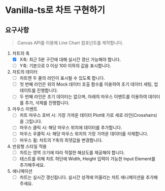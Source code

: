 # Vanilla-ts로 차트 구현하기

## 요구사항

> Canvas API를 이용해 Line Chart 컴포넌트를 제작합니다.

1. 차트의 축
   - [x] X축: 최근 5분 구간에 대해 실시간 갱신 가능해야 합니다.
   - [ ] Y축: 기본으로 0 이상 100 이하의 값을 표시합니다.
2. 차트의 데이터
   - [ ] 차트엔 두 줄의 라인이 표시될 수 있도록 합니다.
   - [ ] 첫 번째 라인은 위의 Mock 데이터 호출 함수를 이용하여 초기 데이터 세팅, 업데이트를 진행합니다.
   - [ ] 두 번째 라인은 초기 데이터는 없으며, 아래의 마우스 이벤트를 이용하여 데이터를 추가, 삭제를 진행합니다.
3. 마우스 이벤트
   - [ ] 차트 마우스 호버 시: 가장 가까운 데이터 Plot에 가로 세로 라인(Crosshairs)을 그립니다.
   - [ ] 마우스 클릭 시: 해당 마우스 위치에 데이터를 추가합니다.
   - [ ] 마우스 우클릭 시: 해당 마우스 위치의 가장 가까운 데이터를 삭제합니다.
   - [ ] 마우스 휠: 차트의 Y축의 최댓값을 변경합니다.
4. 반응형 스타일 적용
   - [ ] 차트는 영역 크기에 따라 적절한 해상도를 제공해야 합니다.
   - [ ] 테스트를 위해 차트 하단에 Width, Height 입력이 가능한 Input Element를 추가해주세요.
5. 애니메이션
   - [ ] 차트는 실시간 갱신됩니다. 실시간 성격에 어울리는 차트 애니메이션을 추가해주세요.
